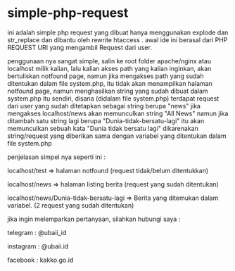# simple-php-request

ini adalah simple php request yang dibuat hanya menggunakan explode dan str_replace dan dibantu oleh rewrite htaccess .
awal ide ini berasal dari PHP REQUEST URI yang mengambil Request dari user.

penggunaan nya sangat simple, salin ke root folder apache/nginx atau localhost milik kalian, lalu kalian akses path yang kalian inginkan, akan bertuliskan
notfound page, namun jika mengakses path yang sudah ditentukan dalam file system.php, itu tidak akan menampilkan halaman notfound page, namun menghasilkan string yang
sudah dibuat dalam system.php itu sendiri, disana (didalam file system.php) terdapat request dari user yang sudah ditetapkan sebagai string berupa "news" jika mengakses
localhost/news akan memunculkan string "All News" namun jika ditambah satu string lagi berupa "Dunia-tidak-bersatu-lagi" itu akan memunculkan sebuah kata "Dunia tidak bersatu lagi" dikarenakan string/request yang diberikan sama dengan variabel yang ditentukan dalam file system.php

penjelasan simpel nya seperti ini :

localhost/test => halaman notfound (request tidak/belum ditentukkan)

localhost/news => halaman listing berita (request yang sudah ditentukan)

localhost/news/Dunia-tidak-bersatu-lagi => Berita yang ditemukan dalam variabel. (2 request yang sudah ditentukan)

jika ingin melemparkan pertanyaan, silahkan hubungi saya :

telegram : @ubaii_id

instagram : @ubaii.id

facebook : kakko.go.id

